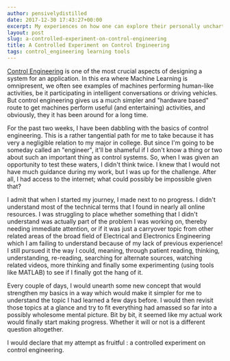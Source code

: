 ```yaml
---
author: pensivelydistilled
date: 2017-12-30 17:43:27+00:00
excerpt: My experiences on how one can explore their personally uncharted territories, meaning, new concepts that seem almost alien, with a positve attitude.
layout: post
slug: a-controlled-experiment-on-control-engineering
title: A Controlled Experiment on Control Engineering
tags: control_engineering learning tools
---
```


[Control Engineering](https://en.m.wikipedia.org/wiki/Control_engineering) is one of the most crucial aspects of designing a system for an application. In this era where Machine Learning is omnipresent, we often see examples of machines performing human-like activities, be it participating in intelligent conversations or driving vehicles. But control engineering gives us a much simpler and "hardware based" route to get machines perform useful (and entertaining) activities, and obviously, they it has been around for a long time.

For the past two weeks, I have been dabbling with the basics of control engineering. This is a rather tangential path for me to take because it has very a negligible relation to my major in college. But since I'm going to be someday called an "engineer", it'll be shameful if I don't know a thing or two about such an important thing as control systems. So, when I was given an opportunity to test these waters, I didn't think twice. I knew that I would not have much guidance during my work, but I was up for the challenge. After all, I had access to the internet; what could possibly be impossible given that?

I admit that when I started my journey, I made next to no progress. I didn't understand most of the technical terms that I found in nearly all online resources. I was struggling to place whether something that I didn't understand was actually part of the problem I was working on, thereby needing immediate attention, or if it was just a carryover topic from other related areas of the broad field of Electrical and Electronics Engineering which I am failing to understand because of my lack of previous experience! I still pursued it the way I could, meaning, through patient reading, thinking, understanding, re-reading, searching for alternate sources, watching related videos, more thinking and finally some experimenting (using tools like MATLAB) to see if I finally got the hang of it.

Every couple of days, I would unearth some new concept that would strengthen my basics in a way which would make it simpler for me to understand the topic I had learned a few days before. I would then revisit those topics at a glance and try to fit everything had amassed so far into a possibly wholesome mental picture. Bit by bit, it seemed like my actual work would finally start making progress. Whether it will or not is a different question altogether.

I would declare that my attempt as fruitful : a controlled experiment on control engineering.